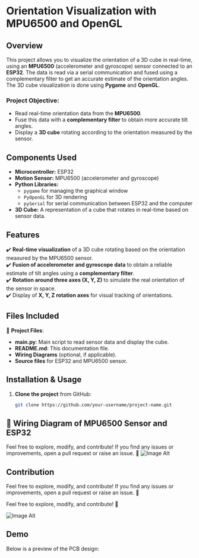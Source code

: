 # Orientation Visualization with MPU6500 and OpenGL

## Overview  
This project allows you to visualize the orientation of a 3D cube in real-time, using an **MPU6500** (accelerometer and gyroscope) sensor connected to an **ESP32**. The data is read via a serial communication and fused using a complementary filter to get an accurate estimate of the orientation angles. The 3D cube visualization is done using **Pygame** and **OpenGL**.

### Project Objective:
- Read real-time orientation data from the **MPU6500**.
- Fuse this data with a **complementary filter** to obtain more accurate tilt angles.
- Display a **3D cube** rotating according to the orientation measured by the sensor.

## Components Used  
- **Microcontroller:** ESP32  
- **Motion Sensor:** MPU6500 (accelerometer and gyroscope)  
- **Python Libraries:**
  - `pygame` for managing the graphical window  
  - `PyOpenGL` for 3D rendering  
  - `pySerial` for serial communication between ESP32 and the computer  
- **3D Cube:** A representation of a cube that rotates in real-time based on sensor data.

## Features  
✔️ **Real-time visualization** of a 3D cube rotating based on the orientation measured by the MPU6500 sensor.  
✔️ **Fusion of accelerometer and gyroscope data** to obtain a reliable estimate of tilt angles using a **complementary filter**.  
✔️ **Rotation around three axes (X, Y, Z)** to simulate the real orientation of the sensor in space.  
✔️ Display of **X, Y, Z rotation axes** for visual tracking of orientations.

## Files Included  
📁 **Project Files**:  
  - **main.py**: Main script to read sensor data and display the cube.  
  - **README.md**: This documentation file.  
  - **Wiring Diagrams** (optional, if applicable).  
  - **Source files** for ESP32 and MPU6500 sensor.

## Installation & Usage  
1. **Clone the project** from GitHub:  
   ```bash
   git clone https://github.com/your-username/project-name.git

## 📜 Wiring Diagram of MPU6500 Sensor and ESP32
Feel free to explore, modify, and contribute! If you find any issues or improvements, open a pull request or raise an issue. 🚀
![Image Alt](https://github.com/FaresAmor/HARDWARE-Design/blob/403708126704611446c14cd4ab31e6370bbe946b/Reg.png)



## Contribution
Feel free to explore, modify, and contribute! If you find any issues or improvements, open a pull request or raise an issue. 🚀




Feel free to explore, modify, and contribute! 🚀


![Image Alt](https://github.com/FaresAmor/HARDWARE-Design/blob/403708126704611446c14cd4ab31e6370bbe946b/Reg.png)
## Demo
Below is a preview of the PCB design:
